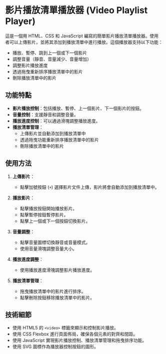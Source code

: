 # 影片播放清單播放器 (Video Playlist Player)

這是一個用 HTML、CSS 和 JavaScript 編寫的簡單影片播放清單播放器。使用者可以上傳影片，並將其添加到播放清單中進行播放。這個播放器支持以下功能：

- 播放、暫停、跳到上一個或下一個影片
- 調整音量（靜音、音量減少、音量增加）
- 調整影片播放進度
- 透過拖曳重新排序播放清單中的影片
- 刪除播放清單中的影片

## 功能特點

- **影片播放控制**：包括播放、暫停、上一個影片、下一個影片的按鈕。
- **音量控制**：支援靜音和調整音量。
- **播放進度控制**：可以通過滑塊調整播放進度。
- **播放清單管理**：
  - 上傳影片並自動添加到播放清單中
  - 透過拖曳功能重新排序播放清單中的影片
  - 刪除播放清單中的影片

## 使用方法

1. **上傳影片**：
   - 點擊加號按鈕 (`+`) 選擇影片文件上傳，影片將會自動添加到播放清單中。
   
2. **播放影片**：
   - 點擊播放按鈕開始播放影片。
   - 點擊暫停按鈕暫停影片。
   - 點擊上一個或下一個按鈕切換影片。

3. **音量調整**：
   - 點擊音量圖標切換靜音或音量模式。
   - 使用音量滑塊調整音量大小。

4. **播放進度調整**：
   - 使用播放進度滑塊調整影片播放進度。

5. **播放清單管理**：
   - 拖曳播放清單中的影片進行排序。
   - 點擊刪除按鈕移除播放清單中的影片。

## 技術細節

- 使用 HTML5 的 `<video>` 標籤來顯示和控制影片播放。
- 使用 CSS Flexbox 進行頁面佈局，確保各個元素的對齊和間距。
- 使用 JavaScript 實現影片播放控制、播放清單管理和拖曳排序功能。
- 使用 SVG 圖標作為播放器控制按鈕的圖形。

